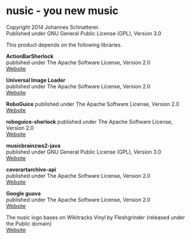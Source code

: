 nusic - you new music
=========
Copyright 2014 Johannes Schnatterer.  
Published under GNU General Public License (GPL), Version 3.0  


This product depends on the following libraries.

**ActionBarSherlock**  
published under The Apache Software License, Version 2.0  
[Website](http://actionbarsherlock.com/)

**Universal Image Loader**  
published under The Apache Software License, Version 2.0  
[Website](https://github.com/nostra13/Android-Universal-Image-Loader)

**RoboGuice**
published under The Apache Software License, Version 2.0  
[Website](https://github.com/roboguice/roboguice)

**roboguice-sherlock**
published under The Apache Software License, Version 2.0  
[Website](https://github.com/rtyley/roboguice-sherlock)

**musicbrainzws2-java**  
published under GNU General Public License (GPL), Version 3.0  
[Website](https://code.google.com/p/musicbrainzws2-java/)

**coverartarchive-api**  
published under The Apache Software License, Version 2.0  
[Website](https://github.com/lastfm/coverartarchive-api)

**Google guava**  
published under The Apache Software License, Version 2.0  
[Website](https://code.google.com/p/guava-libraries/)
  
The nusic logo bases on Wikitracks Vinyl by Fleshgrinder (released under the Public domain)  
[Website](https://en.wikipedia.org/wiki/File:Wikitracks_Vinyl.svg)
